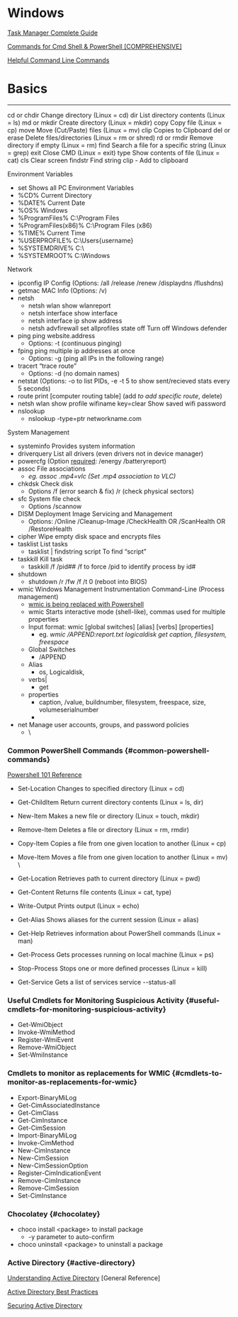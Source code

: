 Windows
=====

[Task Manager Complete Guide](https://www.howtogeek.com/405806/windows-task-manager-the-complete-guide/)

[Commands for Cmd Shell & PowerShell [COMPREHENSIVE]](https://learn.microsoft.com/en-us/windows-server/administration/windows-commands/windows-commands)

[Helpful Command Line Commands](https://www.freecodecamp.org/news/command-line-commands-cli-tutorial/)

# **Basics**
----------

cd or chdir Change directory (Linux = cd)
dir List directory contents (Linux = ls)
md or mkdir Create directory (Linux = mkdir)
copy Copy file (Linux = cp)
move Move (Cut/Paste) files (Linux = mv)
clip  Copies to Clipboard
del or erase Delete files/directories (Linux = rm or shred)
rd or rmdir Remove directory if empty (Linux = rm)
find Search a file for a specific string (Linux = grep)
exit Close CMD (Linux = exit)
type Show contents of file (Linux = cat)
cls Clear screen
findstr Find string
clip - Add to clipboard

Environment Variables

* set Shows all PC Environment Variables
* %CD%	 Current Directory
* %DATE% Current Date
* %OS% Windows
* %ProgramFiles% C:\Program Files
* %ProgramFiles(x86)% C:\Program Files (x86)
* %TIME% Current Time
* %USERPROFILE% C:\Users\{username}
* %SYSTEMDRIVE% C:\
* %SYSTEMROOT% C:\Windows

Network



* ipconfig IP Config (Options: /all /release /renew /displaydns /flushdns)
* getmac MAC Info (Options: /v)
* netsh 
    * netsh wlan show wlanreport
    * netsh interface show interface
    * netsh interface ip show address
    * netsh advfirewall set allprofiles state off Turn off Windows defender
* ping ping website.address
    * Options: -t (continuous pinging)
* fping ping multiple ip addresses at once
    * Options: -g (ping all IPs in the following range)
* tracert “trace route”
    * Options: -d (no domain names)
* netstat (Options: -o to list PIDs, -e -t 5 to show sent/recieved stats every 5 seconds)
* route print [computer routing table] (add _to add specific route_, delete)
* netsh wlan show profile wifiname key=clear Show saved wifi password
* nslookup 
    * nslookup -type=ptr networkname.com

System Management



* systeminfo Provides system information
* driverquery List all drivers (even drivers not in device manager)
* powercfg (Option <span style="text-decoration:underline;">required</span>: /energy /batteryreport)
* assoc File associations
    * _eg. assoc .mp4=vlc (Set .mp4 association to VLC)_
* chkdsk Check disk
    * Options /f (error search & fix) /r (check physical sectors)
* sfc System file check
    * Options /scannow
* DISM Deployment Image Servicing and Management
    * Options: /Online /Cleanup-Image /CheckHealth OR /ScanHealth OR /RestoreHealth
* cipher Wipe empty disk space and encrypts files
* tasklist List tasks
    * tasklist | findstring script To find “script”
* taskkill Kill task
    * taskkill /f /pid## /f to force /pid to identify process by id#
* shutdown
    * shutdown /r /fw /f /t 0 (reboot into BIOS)
* wmic Windows Management Instrumentation Command-Line (Process management)
    * [wmic is being replaced with Powershell](https://research.nccgroup.com/2022/03/10/microsoft-announces-the-wmic-command-is-being-retired-long-live-powershell/)
    * wmic Starts interactive mode (shell-like), commas used for multiple properties
    * Input format: wmic [global switches] [alias] [verbs] [properties]
        * eg. _wmic /APPEND:report.txt logicaldisk get caption, filesystem, freespace_
    * Global Switches
        * /APPEND
    * Alias
        * os, Logicaldisk, 
    * verbs|
        * get
    * properties
        * caption, /value, buildnumber, filesystem, freespace, size, volumeserialnumber
        * 
* net Manage user accounts, groups, and password policies
    *  \



### Common PowerShell Commands {#common-powershell-commands}

[Powershell 101 Reference](https://learn.microsoft.com/en-us/powershell/scripting/learn/ps101/00-introduction?view=powershell-7.3)



* Set-Location Changes to specified directory (Linux = cd)
* Get-ChildItem Return current directory contents (Linux = ls, dir)
* New-Item Makes a new file or directory (Linux = touch, mkdir)
* Remove-Item Deletes a file or directory (Linux = rm, rmdir)
* Copy-Item Copies a file from one given location to another (Linux = cp)
* Move-Item Moves a file from one given location to another (Linux = mv) \

* Get-Location Retrieves path to current directory (Linux = pwd)
* Get-Content Returns file contents (Linux = cat, type)
* Write-Output Prints output (Linux = echo)
* Get-Alias Shows aliases for the current session (Linux = alias)
* Get-Help Retrieves information about PowerShell commands (Linux = man)
* Get-Process Gets processes running on local machine (Linux = ps)
* Stop-Process Stops one or more defined processes (Linux = kill)
* Get-Service Gets a list of services service --status-all


### Useful Cmdlets for Monitoring Suspicious Activity {#useful-cmdlets-for-monitoring-suspicious-activity}



* Get-WmiObject
* Invoke-WmiMethod
* Register-WmiEvent
* Remove-WmiObject
* Set-WmiInstance


### Cmdlets to monitor as replacements for WMIC {#cmdlets-to-monitor-as-replacements-for-wmic}



* Export-BinaryMiLog
* Get-CimAssociatedInstance
* Get-CimClass
* Get-CimInstance
* Get-CimSession
* Import-BinaryMiLog
* Invoke-CimMethod
* New-CimInstance
* New-CimSession
* New-CimSessionOption
* Register-CimIndicationEvent
* Remove-CimInstance
* Remove-CimSession
* Set-CimInstance


### Chocolatey {#chocolatey}



* choco install &lt;package> to install package
    * -y parameter to auto-confirm
* choco uninstall &lt;package> to uninstall a package


### Active Directory {#active-directory}

[Understanding Active Directory](https://learn.microsoft.com/en-us/previous-versions/windows/it-pro/windows-server-2003/cc781408(v=ws.10)) [General Reference]

[Active Directory Best Practices](https://learn.microsoft.com/en-us/previous-versions/windows/it-pro/windows-server-2003/cc778219(v=ws.10))

[Securing Active Directory](https://learn.microsoft.com/en-us/previous-versions/windows/it-pro/windows-server-2003/cc728372(v=ws.10))
